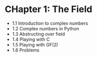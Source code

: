 # CHapter 1: The Field
* 1.1 Introduction to complex numbers
* 1.2 Complex numbers in Python
* 1.3 Abstructing over field
* 1.4 Playing with C
* 1.5 Playing with GF(2)
* 1.6 Problems
